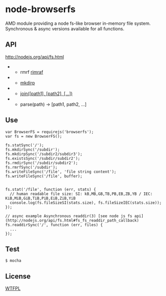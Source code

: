 node-browserfs
==============

AMD module providing a node fs-like browser in-memory file system. Synchronous & async versions available for all functions.

API
---

http://nodejs.org/api/fs.html

+ + rmrf [rimraf](https://www.npmjs.org/package/rimraf)
+ + [mkdirp](https://www.npmjs.org/package/mkdirp)
+ + [join([path1], [path2], [...])](http://nodejs.org/api/path.html#path_path_join_path1_path2)
+ + parse(path) -> [path1, path2, ...]

Use
---
```
var BrowserFS = requirejs('browserfs');
var fs = new BrowserFS();

fs.statSync('/');
fs.mkdirSync('/subdir');
fs.mkdirpSync('/subdir2/subdir3');
fs.existsSync('/subdir/subdir2');
fs.rmdirSync('/subdir/subdir2');
fs.rmrfSync('/subdir');
fs.writeFileSync('/file', 'file string content');
fs.writeFileSync('/file', buffer);


fs.stat('/file', function (err, stats) {
  // human readable file size: SI: kB,MB,GB,TB,PB,EB,ZB,YB / IEC: KiB,MiB,GiB,TiB,PiB,EiB,ZiB,YiB
  console.log(fs.fileSizeSI(stats.size), fs.fileSizeIEC(stats.size));
});

// async example Asynchronous readdir(3) [see node js fs api](http://nodejs.org/api/fs.html#fs_fs_readdir_path_callback)
fs.readdirSync('/', function (err, files) {
  ...
});
```

Test
----

```
$ mocha
```

License
-------
[WTFPL](http://www.wtfpl.net/)
